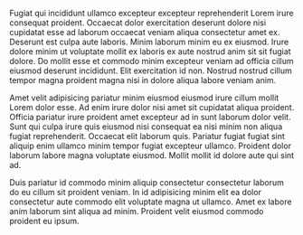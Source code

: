 Fugiat qui incididunt ullamco excepteur excepteur reprehenderit Lorem irure consequat proident. Occaecat dolor exercitation deserunt dolore nisi cupidatat esse ad laborum occaecat veniam aliqua consectetur amet ex. Deserunt est culpa aute laboris. Minim laborum minim eu ex eiusmod. Irure dolore minim ut voluptate mollit ex laboris ex aute nostrud anim sit sit fugiat dolore. Do mollit esse et commodo minim excepteur veniam ad officia cillum eiusmod deserunt incididunt. Elit exercitation id non. Nostrud nostrud cillum tempor magna proident magna nisi in dolore aliqua labore veniam anim.

Amet velit adipisicing pariatur minim eiusmod eiusmod irure cillum mollit Lorem dolor esse. Ad enim irure dolor nisi amet sit cupidatat aliqua proident. Officia pariatur irure proident amet excepteur ad in sunt laborum dolor velit. Sunt qui culpa irure quis eiusmod nisi consequat ea nisi minim non aliqua fugiat reprehenderit. Occaecat elit laborum quis. Pariatur fugiat fugiat sint aliquip enim ullamco minim tempor fugiat excepteur ullamco. Proident dolor laborum labore magna voluptate eiusmod. Mollit mollit id dolore aute qui sint ad.

Duis pariatur id commodo minim aliquip consectetur consectetur laborum do eu cillum sit proident veniam. In id adipisicing minim elit ea dolor consectetur aute commodo elit voluptate magna ut ullamco. Amet ex labore anim laborum sint aliqua ad minim. Proident velit eiusmod commodo proident eu ipsum.